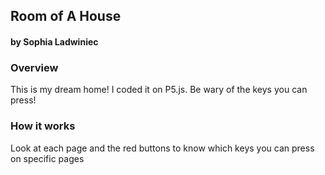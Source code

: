 ## Room of A House
#### by Sophia Ladwiniec


### Overview
This is my dream home! I coded it on P5.js. Be wary of the keys you can press!


### How it works
Look at each page and the red buttons to know which keys you can press on specific pages 
